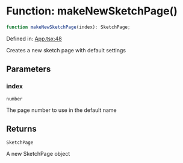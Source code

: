 # Function: makeNewSketchPage()

```ts
function makeNewSketchPage(index): SketchPage;
```

Defined in: [App.tsx:48](https://github.com/Capstone-Projects-2025-Fall/project-001-sketch2screen/blob/f6427b83281d7a02723fc969f7748696727ec7bf/frontend/src/App/App.tsx#L48)

Creates a new sketch page with default settings

## Parameters

### index

`number`

The page number to use in the default name

## Returns

`SketchPage`

A new SketchPage object
